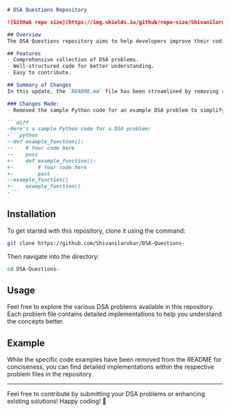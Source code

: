 ```markdown
# DSA Questions Repository

![GitHub repo size](https://img.shields.io/github/repo-size/Shivanilarokar/DSA-Questions-) ![GitHub contributors](https://img.shields.io/github/contributors/Shivanilarokar/DSA-Questions-) ![GitHub stars](https://img.shields.io/github/stars/Shivanilarokar/DSA-Questions-?style=social)

## Overview
The DSA Questions repository aims to help developers improve their coding skills and understanding of fundamental concepts through a comprehensive collection of DSA problems.

## Features
- Comprehensive collection of DSA problems.
- Well-structured code for better understanding.
- Easy to contribute.

## Summary of Changes
In this update, the `README.md` file has been streamlined by removing redundant sample code snippets to enhance clarity and focus on essential information.

### Changes Made:
- Removed the sample Python code for an example DSA problem to simplify the README.

```diff
-Here's a sample Python code for a DSA problem:
-```python
--def example_function():
--    # Your code here
--    pass
+-    def example_function():
+-        # Your code here
+-        pass
--example_function()
+-    example_function()
-```
```

## Installation
To get started with this repository, clone it using the command:

```bash
git clone https://github.com/Shivanilarokar/DSA-Questions-
```

Then navigate into the directory:

```bash
cd DSA-Questions-
```

## Usage
Feel free to explore the various DSA problems available in this repository. Each problem file contains detailed implementations to help you understand the concepts better.

## Example
While the specific code examples have been removed from the README for conciseness, you can find detailed implementations within the respective problem files in the repository.

---

Feel free to contribute by submitting your DSA problems or enhancing existing solutions! Happy coding! 🚀
```